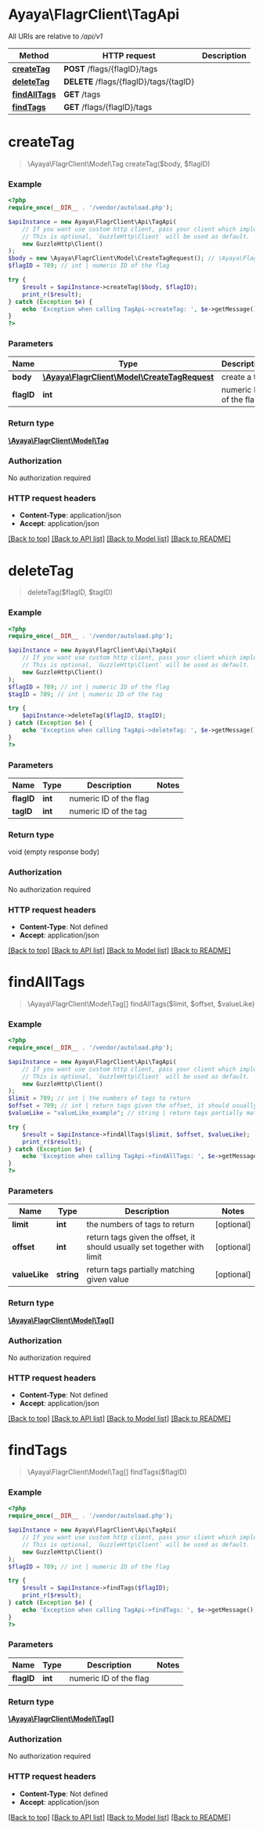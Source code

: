 # Ayaya\FlagrClient\TagApi

All URIs are relative to */api/v1*

Method | HTTP request | Description
------------- | ------------- | -------------
[**createTag**](TagApi.md#createtag) | **POST** /flags/{flagID}/tags | 
[**deleteTag**](TagApi.md#deletetag) | **DELETE** /flags/{flagID}/tags/{tagID} | 
[**findAllTags**](TagApi.md#findalltags) | **GET** /tags | 
[**findTags**](TagApi.md#findtags) | **GET** /flags/{flagID}/tags | 

# **createTag**
> \Ayaya\FlagrClient\Model\Tag createTag($body, $flagID)



### Example
```php
<?php
require_once(__DIR__ . '/vendor/autoload.php');

$apiInstance = new Ayaya\FlagrClient\Api\TagApi(
    // If you want use custom http client, pass your client which implements `GuzzleHttp\ClientInterface`.
    // This is optional, `GuzzleHttp\Client` will be used as default.
    new GuzzleHttp\Client()
);
$body = new \Ayaya\FlagrClient\Model\CreateTagRequest(); // \Ayaya\FlagrClient\Model\CreateTagRequest | create a tag
$flagID = 789; // int | numeric ID of the flag

try {
    $result = $apiInstance->createTag($body, $flagID);
    print_r($result);
} catch (Exception $e) {
    echo 'Exception when calling TagApi->createTag: ', $e->getMessage(), PHP_EOL;
}
?>
```

### Parameters

Name | Type | Description  | Notes
------------- | ------------- | ------------- | -------------
 **body** | [**\Ayaya\FlagrClient\Model\CreateTagRequest**](../Model/CreateTagRequest.md)| create a tag |
 **flagID** | **int**| numeric ID of the flag |

### Return type

[**\Ayaya\FlagrClient\Model\Tag**](../Model/Tag.md)

### Authorization

No authorization required

### HTTP request headers

 - **Content-Type**: application/json
 - **Accept**: application/json

[[Back to top]](#) [[Back to API list]](../../README.md#documentation-for-api-endpoints) [[Back to Model list]](../../README.md#documentation-for-models) [[Back to README]](../../README.md)

# **deleteTag**
> deleteTag($flagID, $tagID)



### Example
```php
<?php
require_once(__DIR__ . '/vendor/autoload.php');

$apiInstance = new Ayaya\FlagrClient\Api\TagApi(
    // If you want use custom http client, pass your client which implements `GuzzleHttp\ClientInterface`.
    // This is optional, `GuzzleHttp\Client` will be used as default.
    new GuzzleHttp\Client()
);
$flagID = 789; // int | numeric ID of the flag
$tagID = 789; // int | numeric ID of the tag

try {
    $apiInstance->deleteTag($flagID, $tagID);
} catch (Exception $e) {
    echo 'Exception when calling TagApi->deleteTag: ', $e->getMessage(), PHP_EOL;
}
?>
```

### Parameters

Name | Type | Description  | Notes
------------- | ------------- | ------------- | -------------
 **flagID** | **int**| numeric ID of the flag |
 **tagID** | **int**| numeric ID of the tag |

### Return type

void (empty response body)

### Authorization

No authorization required

### HTTP request headers

 - **Content-Type**: Not defined
 - **Accept**: application/json

[[Back to top]](#) [[Back to API list]](../../README.md#documentation-for-api-endpoints) [[Back to Model list]](../../README.md#documentation-for-models) [[Back to README]](../../README.md)

# **findAllTags**
> \Ayaya\FlagrClient\Model\Tag[] findAllTags($limit, $offset, $valueLike)



### Example
```php
<?php
require_once(__DIR__ . '/vendor/autoload.php');

$apiInstance = new Ayaya\FlagrClient\Api\TagApi(
    // If you want use custom http client, pass your client which implements `GuzzleHttp\ClientInterface`.
    // This is optional, `GuzzleHttp\Client` will be used as default.
    new GuzzleHttp\Client()
);
$limit = 789; // int | the numbers of tags to return
$offset = 789; // int | return tags given the offset, it should usually set together with limit
$valueLike = "valueLike_example"; // string | return tags partially matching given value

try {
    $result = $apiInstance->findAllTags($limit, $offset, $valueLike);
    print_r($result);
} catch (Exception $e) {
    echo 'Exception when calling TagApi->findAllTags: ', $e->getMessage(), PHP_EOL;
}
?>
```

### Parameters

Name | Type | Description  | Notes
------------- | ------------- | ------------- | -------------
 **limit** | **int**| the numbers of tags to return | [optional]
 **offset** | **int**| return tags given the offset, it should usually set together with limit | [optional]
 **valueLike** | **string**| return tags partially matching given value | [optional]

### Return type

[**\Ayaya\FlagrClient\Model\Tag[]**](../Model/Tag.md)

### Authorization

No authorization required

### HTTP request headers

 - **Content-Type**: Not defined
 - **Accept**: application/json

[[Back to top]](#) [[Back to API list]](../../README.md#documentation-for-api-endpoints) [[Back to Model list]](../../README.md#documentation-for-models) [[Back to README]](../../README.md)

# **findTags**
> \Ayaya\FlagrClient\Model\Tag[] findTags($flagID)



### Example
```php
<?php
require_once(__DIR__ . '/vendor/autoload.php');

$apiInstance = new Ayaya\FlagrClient\Api\TagApi(
    // If you want use custom http client, pass your client which implements `GuzzleHttp\ClientInterface`.
    // This is optional, `GuzzleHttp\Client` will be used as default.
    new GuzzleHttp\Client()
);
$flagID = 789; // int | numeric ID of the flag

try {
    $result = $apiInstance->findTags($flagID);
    print_r($result);
} catch (Exception $e) {
    echo 'Exception when calling TagApi->findTags: ', $e->getMessage(), PHP_EOL;
}
?>
```

### Parameters

Name | Type | Description  | Notes
------------- | ------------- | ------------- | -------------
 **flagID** | **int**| numeric ID of the flag |

### Return type

[**\Ayaya\FlagrClient\Model\Tag[]**](../Model/Tag.md)

### Authorization

No authorization required

### HTTP request headers

 - **Content-Type**: Not defined
 - **Accept**: application/json

[[Back to top]](#) [[Back to API list]](../../README.md#documentation-for-api-endpoints) [[Back to Model list]](../../README.md#documentation-for-models) [[Back to README]](../../README.md)

